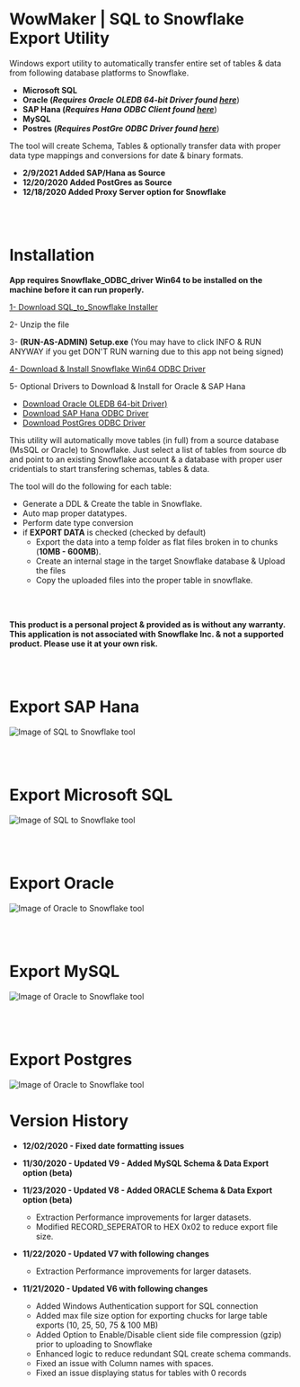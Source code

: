 # WowMaker | SQL to Snowflake Export Utility




Windows export utility to automatically transfer entire set of tables & data from following database platforms to Snowflake. 
- **Microsoft SQL**
- **Oracle     (*Requires Oracle OLEDB 64-bit Driver found [here](https://www.oracle.com/database/technologies/odac-downloads.html)***)
- **SAP Hana  (*Requires Hana ODBC Client found [here](https://tools.hana.ondemand.com/#hanatools)***)
- **MySQL** 
- **Postres    (*Requires PostGre ODBC Driver found [here](https://www.postgresql.org/ftp/odbc/versions/msi/)***)

The tool will create Schema, Tables & optionally transfer data with proper data type mappings and conversions for date & binary formats.

- **2/9/2021 Added SAP/Hana as Source**
- **12/20/2020 Added PostGres as Source**
- **12/18/2020 Added Proxy Server option for Snowflake**

<BR><BR>
  
# Installation

**App requires Snowflake_ODBC_driver Win64 to be installed on the machine before it can run properly.**

[1- Download SQL_to_Snowflake Installer](https://github.com/NickAkincilar/SQL_to_Snowflake_Export_Tool/raw/main/MsSQL_To_Snowflake.zip)

2- Unzip the file

3- **(RUN-AS-ADMIN) Setup.exe**  (You may have to click INFO & RUN ANYWAY if you get DON'T RUN warning due to this app not being signed)

[4- Download & Install Snowflake Win64 ODBC Driver](https://sfc-repo.snowflakecomputing.com/odbc/win64/latest/index.html)

5- Optional Drivers to Download & Install for Oracle & SAP Hana
- [Download Oracle OLEDB 64-bit Driver)](https://www.oracle.com/database/technologies/odac-downloads.html)
- [Download SAP Hana ODBC Driver](https://tools.hana.ondemand.com/#hanatools)
- [Download PostGres ODBC Driver](https://www.postgresql.org/ftp/odbc/versions/msi/)

This utility will automatically move tables (in full) from a source database (MsSQL or Oracle) to Snowflake. Just select a list of tables from source db and point to an existing Snowflake account & a database with proper user cridentials to start transfering schemas, tables & data.



The tool will do the following for each table:
- Generate a DDL & Create the table in Snowflake.
- Auto map proper datatypes.
- Perform date type conversion
- if **EXPORT DATA** is checked (checked by default)
  - Export the data into a temp folder as flat files broken in to chunks (**10MB - 600MB**).
  - Create an internal stage in the target Snowflake database & Upload the files
  - Copy the uploaded files into the proper table in snowflake.

<br><br>

<strong>This product is a personal project & provided as is without any warranty. 
This application is not associated with Snowflake Inc. & not a supported product. Please use it at your own risk.</strong>

<br>
<br>

# Export SAP Hana
![Image of SQL to Snowflake tool](https://github.com/NickAkincilar/SQL_to_Snowflake_Export_Tool/blob/main/SQL_2_Snowflake_Screenshot_H.png.PNG)

<br>
<br>


# Export Microsoft SQL
![Image of SQL to Snowflake tool](https://raw.githubusercontent.com/NickAkincilar/SQL_to_Snowflake_Export_Tool/main/SQL_2_Snowflake_Screenshot_S.png)

<br>
<br>

# Export Oracle

![Image of Oracle to Snowflake tool](https://raw.githubusercontent.com/NickAkincilar/SQL_to_Snowflake_Export_Tool/main/SQL_2_Snowflake_Screenshot_O.png)

<br>
<br>

# Export MySQL

![Image of Oracle to Snowflake tool](https://raw.githubusercontent.com/NickAkincilar/SQL_to_Snowflake_Export_Tool/main/SQL_2_Snowflake_Screenshot_MySQL.png)



<br><br>
# Export Postgres

![Image of Oracle to Snowflake tool](https://raw.githubusercontent.com/NickAkincilar/SQL_to_Snowflake_Export_Tool/main/SQL_2_Snowflake_Screenshot_P.png)



# Version History

- <strong>12/02/2020 - Fixed date formatting issues</strong>

- <strong>11/30/2020 - Updated V9 - Added MySQL Schema & Data Export option (beta)</strong>
 
- <strong>11/23/2020 - Updated V8 - Added ORACLE Schema & Data Export option (beta)</strong>
  - Extraction Performance improvements for larger datasets.
  - Modified RECORD_SEPERATOR to HEX 0x02 to reduce export file size.
- <strong>11/22/2020 - Updated V7 with following changes</strong>
  - Extraction Performance improvements for larger datasets.

- <strong>11/21/2020 - Updated V6 with following changes</strong>
  - Added Windows Authentication support for SQL connection
  - Added max file size option for exporting chucks for large table exports (10, 25, 50, 75 & 100 MB)
  - Added Option to Enable/Disable client side file compression (gzip) prior to uploading to Snowflake
  - Enhanced logic to reduce redundant SQL create schema commands.
  - Fixed an issue with Column names with spaces.
  - Fixed an issue displaying status for tables with 0 records
  
  
